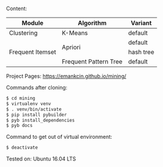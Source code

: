 Content:
<table>
<thead>
<tr>
<th>Module</th>
<th>Algorithm</th>
<th>Variant</th>
</tr>
</thead>
<tbody>
<tr>
<td>Clustering</td>
<td>K-Means</td>
<td>default</td>
</tr>
<tr>
<td rowspan="3">Frequent Itemset</td>
<td rowspan="2">Apriori</td>
<td>default</td>
</tr>
<tr>
<td>hash tree</td>
</tr>
<tr>
<td>Frequent Pattern Tree</td>
<td>default</td>
</tr>
</tbody>
</table>

Project Pages: <https://emankcin.github.io/mining/>

Commands after cloning:
```sh
$ cd mining
$ virtualenv venv
$ . venv/bin/activate
$ pip install pybuilder
$ pyb install_dependencies
$ pyb docs
```

Command to get out of virtual environment:
```sh
$ deactivate
```

Tested on: Ubuntu 16.04 LTS